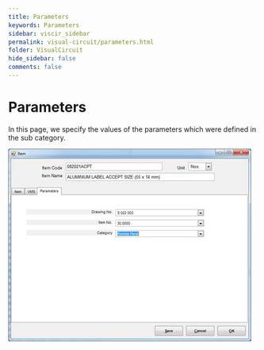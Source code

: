 ```yaml
---
title: Parameters
keywords: Parameters
sidebar: viscir_sidebar
permalink: visual-circuit/parameters.html
folder: VisualCircuit
hide_sidebar: false
comments: false
---
```


# Parameters

In this page, we specify the values of the parameters which were defined in the sub category.

![](/images/parameter-item.png)
